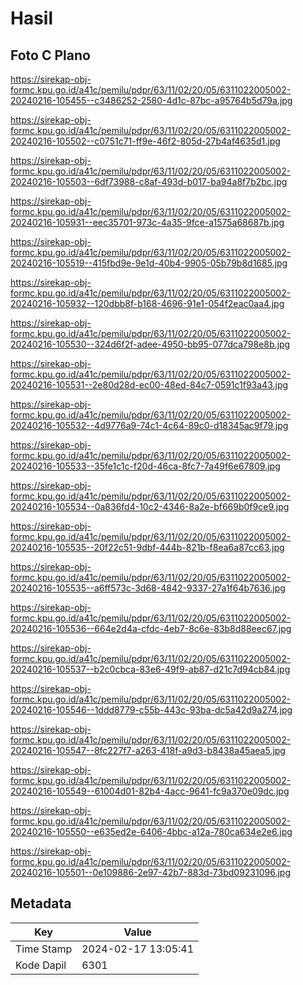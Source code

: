 # Hasil

## Foto C Plano

https://sirekap-obj-formc.kpu.go.id/a41c/pemilu/pdpr/63/11/02/20/05/6311022005002-20240216-105455--c3486252-2580-4d1c-87bc-a95764b5d79a.jpg

https://sirekap-obj-formc.kpu.go.id/a41c/pemilu/pdpr/63/11/02/20/05/6311022005002-20240216-105502--c0751c71-ff9e-46f2-805d-27b4af4635d1.jpg

https://sirekap-obj-formc.kpu.go.id/a41c/pemilu/pdpr/63/11/02/20/05/6311022005002-20240216-105503--6df73988-c8af-493d-b017-ba94a8f7b2bc.jpg

https://sirekap-obj-formc.kpu.go.id/a41c/pemilu/pdpr/63/11/02/20/05/6311022005002-20240216-105931--eec35701-973c-4a35-9fce-a1575a68687b.jpg

https://sirekap-obj-formc.kpu.go.id/a41c/pemilu/pdpr/63/11/02/20/05/6311022005002-20240216-105519--415fbd9e-9e1d-40b4-9905-05b79b8d1685.jpg

https://sirekap-obj-formc.kpu.go.id/a41c/pemilu/pdpr/63/11/02/20/05/6311022005002-20240216-105932--120dbb8f-b168-4696-91e1-054f2eac0aa4.jpg

https://sirekap-obj-formc.kpu.go.id/a41c/pemilu/pdpr/63/11/02/20/05/6311022005002-20240216-105530--324d6f2f-adee-4950-bb95-077dca798e8b.jpg

https://sirekap-obj-formc.kpu.go.id/a41c/pemilu/pdpr/63/11/02/20/05/6311022005002-20240216-105531--2e80d28d-ec00-48ed-84c7-0591c1f93a43.jpg

https://sirekap-obj-formc.kpu.go.id/a41c/pemilu/pdpr/63/11/02/20/05/6311022005002-20240216-105532--4d9776a9-74c1-4c64-89c0-d18345ac9f79.jpg

https://sirekap-obj-formc.kpu.go.id/a41c/pemilu/pdpr/63/11/02/20/05/6311022005002-20240216-105533--35fe1c1c-f20d-46ca-8fc7-7a49f6e67809.jpg

https://sirekap-obj-formc.kpu.go.id/a41c/pemilu/pdpr/63/11/02/20/05/6311022005002-20240216-105534--0a836fd4-10c2-4346-8a2e-bf669b0f9ce9.jpg

https://sirekap-obj-formc.kpu.go.id/a41c/pemilu/pdpr/63/11/02/20/05/6311022005002-20240216-105535--20f22c51-9dbf-444b-821b-f8ea6a87cc63.jpg

https://sirekap-obj-formc.kpu.go.id/a41c/pemilu/pdpr/63/11/02/20/05/6311022005002-20240216-105535--a6ff573c-3d68-4842-9337-27a1f64b7636.jpg

https://sirekap-obj-formc.kpu.go.id/a41c/pemilu/pdpr/63/11/02/20/05/6311022005002-20240216-105536--664e2d4a-cfdc-4eb7-8c6e-83b8d88eec67.jpg

https://sirekap-obj-formc.kpu.go.id/a41c/pemilu/pdpr/63/11/02/20/05/6311022005002-20240216-105537--b2c0cbca-83e6-49f9-ab87-d21c7d94cb84.jpg

https://sirekap-obj-formc.kpu.go.id/a41c/pemilu/pdpr/63/11/02/20/05/6311022005002-20240216-105546--1ddd8779-c55b-443c-93ba-dc5a42d9a274.jpg

https://sirekap-obj-formc.kpu.go.id/a41c/pemilu/pdpr/63/11/02/20/05/6311022005002-20240216-105547--8fc227f7-a263-418f-a9d3-b8438a45aea5.jpg

https://sirekap-obj-formc.kpu.go.id/a41c/pemilu/pdpr/63/11/02/20/05/6311022005002-20240216-105549--61004d01-82b4-4acc-9641-fc9a370e09dc.jpg

https://sirekap-obj-formc.kpu.go.id/a41c/pemilu/pdpr/63/11/02/20/05/6311022005002-20240216-105550--e635ed2e-6406-4bbc-a12a-780ca634e2e6.jpg

https://sirekap-obj-formc.kpu.go.id/a41c/pemilu/pdpr/63/11/02/20/05/6311022005002-20240216-105501--0e109886-2e97-42b7-883d-73bd09231096.jpg


## Metadata

| Key        | Value               |
| ---------- | ------------------- |
| Time Stamp | 2024-02-17 13:05:41 |
| Kode Dapil | 6301                |



